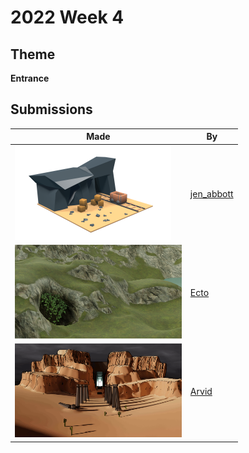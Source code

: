 # 2022 Week 4


## Theme

**Entrance**


## Submissions

| Made | By |
|------|----|
| <img src="./jen_abbott/jen-abbott-mine-entrance-jan2022.png" height="150" /> | [jen_abbott](./jen_abbott/) |
| <img src="./Ecto/unknown.png" height="150" /> | [Ecto](./Ecto/) |
| <img src="./Arvid/entrance.gif" height="150" /> | [Arvid](./Arvid/) |
